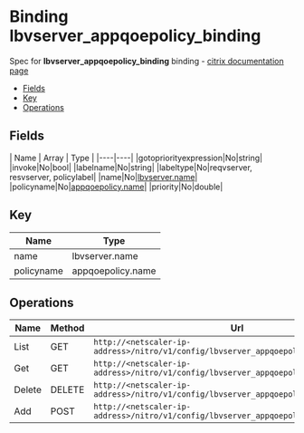 # Binding lbvserver_appqoepolicy_binding

Spec for **lbvserver_appqoepolicy_binding** binding - [citrix documentation page](https://developer-docs.citrix.com/projects/netscaler-nitro-api/en/11.0/configuration/load-balancing/lbvserver_appqoepolicy_binding/lbvserver_appqoepolicy_binding/)

- [Fields](#fields)
- [Key](#key)
- [Operations](#operations)

## Fields

| Name | Array | Type |
|----|----|
|gotopriorityexpression|No|string|
|invoke|No|bool|
|labelname|No|string|
|labeltype|No|reqvserver, resvserver, policylabel|
|name|No|[lbvserver.name](/doc/resources/lbvserver.md)|
|policyname|No|[appqoepolicy.name](/doc/resources/appqoepolicy.md)|
|priority|No|double|

## Key

| Name | Type |
|----|----|
| name | lbvserver.name |
| policyname | appqoepolicy.name |

## Operations

| Name | Method | Url |
|----|----|----|
| List | GET | `http://<netscaler-ip-address>/nitro/v1/config/lbvserver_appqoepolicy_binding` |
| Get | GET | `http://<netscaler-ip-address>/nitro/v1/config/lbvserver_appqoepolicy_binding/<name>` |
| Delete | DELETE | `http://<netscaler-ip-address>/nitro/v1/config/lbvserver_appqoepolicy_binding/<name>` |
| Add | POST | `http://<netscaler-ip-address>/nitro/v1/config/lbvserver_appqoepolicy_binding` |

